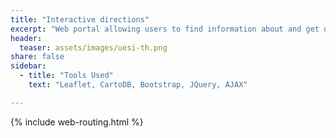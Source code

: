 ```yaml
---
title: "Interactive directions"
excerpt: "Web portal allowing users to find information about and get directions to local public services"
header:
  teaser: assets/images/uesi-th.png
share: false
sidebar:
  - title: "Tools Used"
    text: "Leaflet, CartoDB, Bootstrap, JQuery, AJAX"

---
```


{% include web-routing.html %}